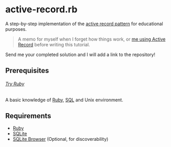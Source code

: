 # active-record.rb

A step-by-step implementation of the [active record pattern] for educational purposes.

[Active record pattern]: https://en.wikipedia.org/wiki/Active_record_pattern

> A memo for myself when I forget how things work,
> or [me using Active Record] before writing this tutorial.

[Me using Active Record]: https://tiktok.com/@jackiegansky/video/6823555448776559877

Send me your completed solution and I will add a link to the repository!

## Prerequisites

###### [Try Ruby]

[Try Ruby]: https://try.ruby-lang.org

A basic knowledge of [Ruby], [SQL] and Unix environment.

[SQL]: https://en.wikipedia.org/wiki/SQL

## Requirements

- [Ruby]
- [SQLite]
- [SQLite Browser] (Optional, for discoverability)

[Ruby]: https://www.ruby-lang.org
[SQLite]: https://sqlite.org
[SQLite Browser]: https://sqlitebrowser.org
